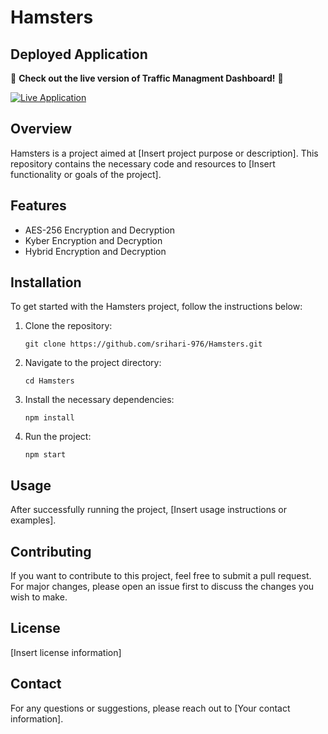 
# Hamsters

## Deployed Application

🚀 **Check out the live version of Traffic Managment Dashboard!** 🚀

[![Live Application](https://img.shields.io/badge/Live%20Application-Click%20Here-brightgreen)](https://hamsters-e44048193-srihariramesh2004s-projects.vercel.app/)


## Overview

Hamsters is a project aimed at [Insert project purpose or description]. This repository contains the necessary code and resources to [Insert functionality or goals of the project]. 

## Features

- AES-256 Encryption and Decryption
- Kyber Encryption and Decryption
- Hybrid Encryption and Decryption

## Installation

To get started with the Hamsters project, follow the instructions below:

1. Clone the repository:
   ```
   git clone https://github.com/srihari-976/Hamsters.git
   ```

2. Navigate to the project directory:
   ```
   cd Hamsters
   ```

3. Install the necessary dependencies:
   ```
   npm install
   ```

4. Run the project:
   ```
   npm start
   ```

## Usage

After successfully running the project, [Insert usage instructions or examples].

## Contributing

If you want to contribute to this project, feel free to submit a pull request. For major changes, please open an issue first to discuss the changes you wish to make.

## License

[Insert license information]

## Contact

For any questions or suggestions, please reach out to [Your contact information].
